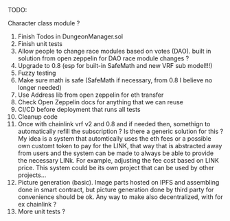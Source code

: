 TODO:

Character class module ?

1. Finish Todos in DungeonManager.sol
2. Finish unit tests
3. Allow people to change race modules based on votes (DAO). built in solution from open zeppelin for DAO race module changes ?
4. Upgrade to 0.8 (esp for built-in SafeMath and new VRF sub model!!!)
5. Fuzzy testing
6. Make sure math is safe (SafeMath if necessary, from 0.8 I believe no longer needed)
7.  Use Address lib from open zeppelin for eth transfer
8. Check Open Zeppelin docs for anything that we can reuse
9.  CI/CD before deployment that runs all tests
10. Cleanup code
11. Once with chainlink vrf v2 and 0.8 and if needed then, somethign to automatically refill the subscription ? Is there a generic solution for this ?
My idea is a system that automtically uses the eth fees or a possible own customt token to pay for the LINK, that way that is abstracted away from users
and the system can be made to always be able to provide the necessary LINk. For example, adjusting the fee cost based on LINK price. This system could be its
own project that can be used by other projects...
1.   Picture generation (basic). Image parts hosted on IPFS and assembling done in smart contract, but picture generation done by third party for convenience should be ok. Any way to make also decentralized, with for ex chainlink ?
2.  More unit tests ?